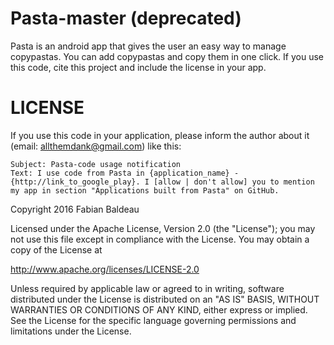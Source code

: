 # Pasta-master (deprecated)

Pasta is an android app that gives the user an easy way to manage copypastas. You can add copypastas and copy them in one click. If you use this code, cite this project and include the license in your app.


# LICENSE

If you use this code in your application, please inform the author about it (email: allthemdank@gmail.com) like this:

    Subject: Pasta-code usage notification
    Text: I use code from Pasta in {application_name} - {http://link_to_google_play}. I [allow | don't allow] you to mention my app in section "Applications built from Pasta" on GitHub.


Copyright 2016 Fabian Baldeau

Licensed under the Apache License, Version 2.0 (the "License");
you may not use this file except in compliance with the License.
You may obtain a copy of the License at

http://www.apache.org/licenses/LICENSE-2.0

Unless required by applicable law or agreed to in writing, software
distributed under the License is distributed on an "AS IS" BASIS,
WITHOUT WARRANTIES OR CONDITIONS OF ANY KIND, either express or implied.
See the License for the specific language governing permissions and
limitations under the License.
